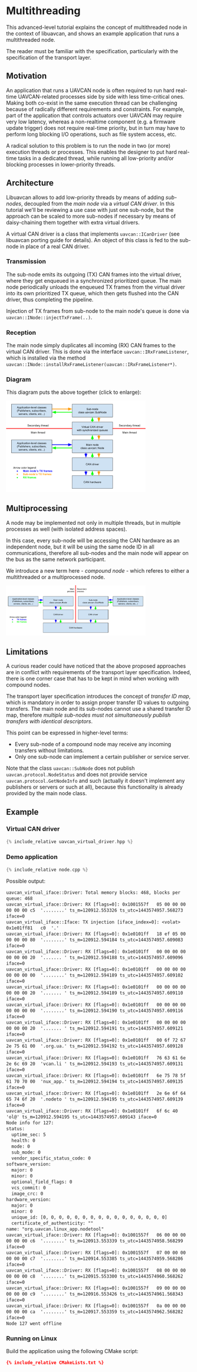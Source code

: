 ---
---

# Multithreading

This advanced-level tutorial explains the concept of multithreaded node in the context of libuavcan,
and shows an example application that runs a multithreaded node.

The reader must be familiar with the specification, particularly with the specification of the transport layer.

## Motivation

An application that runs a UAVCAN node is often required to run hard real-time UAVCAN-related processes
side by side with less time-critical ones.
Making both co-exist in the same execution thread can be challenging because of radically different requirements
and constraints.
For example, part of the application that controls actuators over UAVCAN may require very low latency,
whereas a non-realtime component (e.g. a firmware update trigger) does not require real-time priority,
but in turn may have to perform long blocking I/O operations, such as file system access, etc.

A radical solution to this problem is to run the node in two (or more) execution threads or processes.
This enables the designer to put hard real-time tasks in a dedicated thread, while running all low-priority and/or
blocking processes in lower-priority threads.

## Architecture

Libuavcan allows to add low-priority threads by means of adding *sub-nodes*,
decoupled from the *main node* via a *virtual CAN driver*.
In this tutorial we'll be reviewing a use case with just one sub-node,
but the approach can be scaled to more sub-nodes if necessary by means of daisy-chaining them together
with extra virtual drivers.

A virtual CAN driver is a class that implements `uavcan::ICanDriver` (see libuavcan porting guide for details).
An object of this class is fed to the sub-node in place of a real CAN driver.

### Transmission

The sub-node emits its outgoing (TX) CAN frames into the virtual driver,
where they get enqueued in a synchronized prioritized queue.
The main node periodically unloads the enqueued TX frames from the virtual driver into its own
prioritized TX queue, which then gets flushed into the CAN driver, thus completing the pipeline.

Injection of TX frames from sub-node to the main node's queue is done via `uavcan::INode::injectTxFrame(..)`.

### Reception

The main node simply duplicates all incoming (RX) CAN frames to the virtual CAN driver.
This is done via the interface `uavcan::IRxFrameListener`,
which is installed via the method `uavcan::INode::installRxFrameListener(uavcan::IRxFrameListener*)`.

### Diagram

This diagram puts the above together (click to enlarge):

<a  href="/Implementations/Libuavcan/Tutorials/12._Multithreading/multithreading.svg">
<img src="/Implementations/Libuavcan/Tutorials/12._Multithreading/multithreading.svg" style="max-width: 75%" />
</a>

## Multiprocessing

A node may be implemented not only in multiple threads, but in multiple processes as well
(with isolated address spaces).

In this case, every sub-node will be accessing the CAN hardware as an independent node,
but it will be using the same node ID in all communications, therefore all sub-nodes and the main node
will appear on the bus as the same network participant.

We introduce a new term here - *compound node* - which referes to either a multithreaded or a multiprocessed node.

<a  href="/Implementations/Libuavcan/Tutorials/12._Multithreading/multiprocessing.svg">
<img src="/Implementations/Libuavcan/Tutorials/12._Multithreading/multiprocessing.svg" style="max-width: 75%" />
</a>

## Limitations

A curious reader could have noticed that the above proposed approaches are in conflict
with requirements of the transport layer specification.
Indeed, there is one corner case that has to be kept in mind when working with compound nodes.

The transport layer specification introduces the concept of *transfer ID map*,
which is mandatory in order to assign proper transfer ID values to outgoing transfers.
The main node and its sub-nodes cannot use a shared transfer ID map, therefore
*multiple sub-nodes must not simultaneously publish transfers with identical descriptors*.

This point can be expressed in higher-level terms:

* Every sub-node of a compound node may receive any incoming transfers without limitations.
* Only one sub-node can implement a certain publisher or service server.

Note that the class `uavcan::SubNode` does not publish `uavcan.protocol.NodeStatus` and
does not provide service `uavcan.protocol.GetNodeInfo` and such (actually it doesn't implement any
publishers or servers or such at all), because this functionality is already provided by the main node class.

## Example

### Virtual CAN driver

```c++
{% include_relative uavcan_virtual_driver.hpp %}
```

### Demo application

```c++
{% include_relative node.cpp %}
```

Possible output:

```
uavcan_virtual_iface::Driver: Total memory blocks: 468, blocks per queue: 468
uavcan_virtual_iface::Driver: RX [flags=0]: 0x1001557f   05 00 00 00 00 00 00 c5  '........' ts_m=120912.553326 ts_utc=1443574957.568273 iface=0
uavcan_virtual_iface::Iface: TX injection [iface_index=0]: <volat> 0x1e01ff81   c0  '.'
uavcan_virtual_iface::Driver: RX [flags=0]: 0x1e0101ff   18 ef 05 00 00 00 00 80  '........' ts_m=120912.594184 ts_utc=1443574957.609083 iface=0
uavcan_virtual_iface::Driver: RX [flags=0]: 0x1e0101ff   00 00 00 00 00 00 00 20  '....... ' ts_m=120912.594188 ts_utc=1443574957.609096 iface=0
uavcan_virtual_iface::Driver: RX [flags=0]: 0x1e0101ff   00 00 00 00 00 00 00 00  '........' ts_m=120912.594189 ts_utc=1443574957.609102 iface=0
uavcan_virtual_iface::Driver: RX [flags=0]: 0x1e0101ff   00 00 00 00 00 00 00 20  '....... ' ts_m=120912.594189 ts_utc=1443574957.609110 iface=0
uavcan_virtual_iface::Driver: RX [flags=0]: 0x1e0101ff   00 00 00 00 00 00 00 00  '........' ts_m=120912.594190 ts_utc=1443574957.609116 iface=0
uavcan_virtual_iface::Driver: RX [flags=0]: 0x1e0101ff   00 00 00 00 00 00 00 20  '....... ' ts_m=120912.594191 ts_utc=1443574957.609121 iface=0
uavcan_virtual_iface::Driver: RX [flags=0]: 0x1e0101ff   00 6f 72 67 2e 75 61 00  '.org.ua.' ts_m=120912.594192 ts_utc=1443574957.609128 iface=0
uavcan_virtual_iface::Driver: RX [flags=0]: 0x1e0101ff   76 63 61 6e 2e 6c 69 20  'vcan.li ' ts_m=120912.594193 ts_utc=1443574957.609131 iface=0
uavcan_virtual_iface::Driver: RX [flags=0]: 0x1e0101ff   6e 75 78 5f 61 70 70 00  'nux_app.' ts_m=120912.594194 ts_utc=1443574957.609135 iface=0
uavcan_virtual_iface::Driver: RX [flags=0]: 0x1e0101ff   2e 6e 6f 64 65 74 6f 20  '.nodeto ' ts_m=120912.594195 ts_utc=1443574957.609139 iface=0
uavcan_virtual_iface::Driver: RX [flags=0]: 0x1e0101ff   6f 6c 40                 'ol@' ts_m=120912.594195 ts_utc=1443574957.609143 iface=0
Node info for 127:
status:
  uptime_sec: 5
  health: 0
  mode: 0
  sub_mode: 0
  vendor_specific_status_code: 0
software_version:
  major: 0
  minor: 0
  optional_field_flags: 0
  vcs_commit: 0
  image_crc: 0
hardware_version:
  major: 0
  minor: 0
  unique_id: [0, 0, 0, 0, 0, 0, 0, 0, 0, 0, 0, 0, 0, 0, 0, 0]
  certificate_of_authenticity: ""
name: "org.uavcan.linux_app.nodetool"
uavcan_virtual_iface::Driver: RX [flags=0]: 0x1001557f   06 00 00 00 00 00 00 c6  '........' ts_m=120913.553339 ts_utc=1443574958.568299 iface=0
uavcan_virtual_iface::Driver: RX [flags=0]: 0x1001557f   07 00 00 00 00 00 00 c7  '........' ts_m=120914.553385 ts_utc=1443574959.568286 iface=0
uavcan_virtual_iface::Driver: RX [flags=0]: 0x1001557f   08 00 00 00 00 00 00 c8  '........' ts_m=120915.553300 ts_utc=1443574960.568262 iface=0
uavcan_virtual_iface::Driver: RX [flags=0]: 0x1001557f   09 00 00 00 00 00 00 c9  '........' ts_m=120916.553426 ts_utc=1443574961.568343 iface=0
uavcan_virtual_iface::Driver: RX [flags=0]: 0x1001557f   0a 00 00 00 00 00 00 ca  '........' ts_m=120917.553359 ts_utc=1443574962.568282 iface=0
Node 127 went offline
```

### Running on Linux

Build the application using the following CMake script:

```cmake
{% include_relative CMakeLists.txt %}
```
